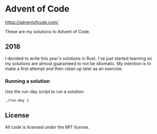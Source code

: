 # Advent of Code

https://adventofcode.com/

These are my solutions to Advent of Code.

## 2018

I decided to write this year's solutions in Rust. I've just started learning
so my solutions are almost guaranteed to not be idiomatic. My intention is to
make a first attempt and then clean up later as an exercise.

### Running a solution

Use the run-day script to run a solution:

```bash
./run-day 1
```

## License

All code is licensed under the MIT license.
